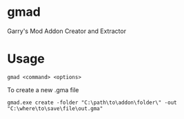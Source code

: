 gmad
====

Garry's Mod Addon Creator and Extractor

Usage
=====

`gmad <command> <options>`

To create a new .gma file

`gmad.exe create -folder "C:\path\to\addon\folder\" -out "C:\where\to\save\file\out.gma"`

